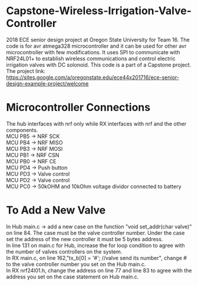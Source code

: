 # Capstone-Wireless-Irrigation-Valve-Controller
2018 ECE senior design project at Oregon State University for Team 16. 
The code is for avr atmega328 microcontroller and it can be used for other avr microcontroller with few modifications. It uses SPI to communicate with NRF24L01+ to establish wireless communications and control electric irrigation valves with DC solonoid. This code is a part of a Capstone project. The project link: https://sites.google.com/a/oregonstate.edu/ece44x201716/ece-senior-design-example-project/welcome
# Microcontroller Connections
The hub interfaces with nrf only while RX interfaces with nrf and the other components.<br />
MCU PB5 -> NRF SCK<br />
MCU PB4 -> NRF MISO<br />
MCU PB3 -> NRF MOSI<br />
MCU PB1 -> NRF CSN<br />
MCU PB0 -> NRF CE<br />
MCU PD4 -> Push button <br />
MCU PD3 -> Valve control<br />
MCU PD2 -> Valve control<br />
MCU PC0 -> 50kOHM and 10kOhm voltage dividor connected to battery
# To Add a New Valve
In Hub main.c -> add a new case on the function "void set_addr(char valve)" on line 84. The case must be the valve controller number. Under the case set the address of the new controller it must be 5 bytes address.<br /> 
In line 131 on main.c for Hub, increase the for loop condition to agree with the number of valves controllers on the system.<br /> 
In RX main.c, on line 162,"tx_b[0] = '#';  //valve send its number", change # to the valve controller number you set on the Hub main.c.<br /> 
In RX nrf24l01.h, change the address on line 77 and line  83 to agree with the address you set on the case statement on Hub main.c.<br /> 


